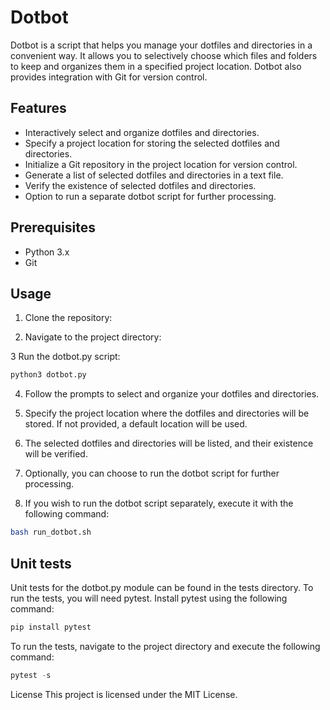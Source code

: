 # Dotbot

Dotbot is a script that helps you manage your dotfiles and directories in a convenient way. It allows you to selectively choose which files and folders to keep and organizes them in a specified project location. Dotbot also provides integration with Git for version control.

## Features

- Interactively select and organize dotfiles and directories.
- Specify a project location for storing the selected dotfiles and directories.
- Initialize a Git repository in the project location for version control.
- Generate a list of selected dotfiles and directories in a text file.
- Verify the existence of selected dotfiles and directories.
- Option to run a separate dotbot script for further processing.

## Prerequisites

- Python 3.x
- Git

## Usage

1. Clone the repository:

2. Navigate to the project directory:

3 Run the dotbot.py script:

```Python
python3 dotbot.py
```

4. Follow the prompts to select and organize your dotfiles and directories.

5. Specify the project location where the dotfiles and directories will be stored. If not provided, a default location will be used.

6. The selected dotfiles and directories will be listed, and their existence will be verified.

7. Optionally, you can choose to run the dotbot script for further processing.

8. If you wish to run the dotbot script separately, execute it with the following command:

```bash
bash run_dotbot.sh
```

## Unit tests

Unit tests for the dotbot.py module can be found in the tests directory. To run the tests, you will need pytest. Install pytest using the following command:

```py
pip install pytest
```

To run the tests, navigate to the project directory and execute the following command:

```py
pytest -s
```

License
This project is licensed under the MIT License.
